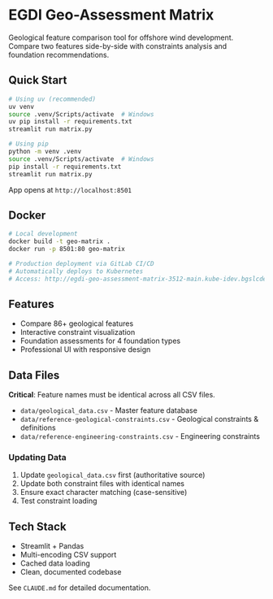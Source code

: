 # EGDI Geo-Assessment Matrix

Geological feature comparison tool for offshore wind development. Compare two features side-by-side with constraints analysis and foundation recommendations.

## Quick Start

```bash
# Using uv (recommended)
uv venv
source .venv/Scripts/activate  # Windows
uv pip install -r requirements.txt
streamlit run matrix.py

# Using pip
python -m venv .venv
source .venv/Scripts/activate  # Windows
pip install -r requirements.txt
streamlit run matrix.py
```

App opens at `http://localhost:8501`

## Docker

```bash
# Local development
docker build -t geo-matrix .
docker run -p 8501:80 geo-matrix

# Production deployment via GitLab CI/CD
# Automatically deploys to Kubernetes
# Access: http://egdi-geo-assessment-matrix-3512-main.kube-idev.bgslcdevops.test/
```

## Features

- Compare 86+ geological features
- Interactive constraint visualization  
- Foundation assessments for 4 foundation types
- Professional UI with responsive design

## Data Files

**Critical**: Feature names must be identical across all CSV files.

- `data/geological_data.csv` - Master feature database
- `data/reference-geological-constraints.csv` - Geological constraints & definitions
- `data/reference-engineering-constraints.csv` - Engineering constraints

### Updating Data
1. Update `geological_data.csv` first (authoritative source)
2. Update both constraint files with identical names
3. Ensure exact character matching (case-sensitive)
4. Test constraint loading

## Tech Stack
- Streamlit + Pandas
- Multi-encoding CSV support
- Cached data loading
- Clean, documented codebase

See `CLAUDE.md` for detailed documentation.
